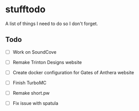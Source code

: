 # stufftodo

A list of things I need to do so I don't forget.

## Todo

- [ ] Work on SoundCove
- [ ] Remake Trinton Designs website
- [ ] Create docker configuration for Gates of Anthera website
- [ ] Finish TurboMC
- [ ] Remake short.pw
- [ ] Fix issue with spatula

